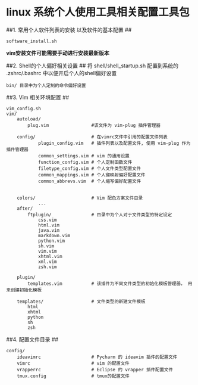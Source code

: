 # linux 系统个人使用工具相关配置工具包

##1. 常用个人软件列表的安装 以及软件的基本配置 ##
    
    software_install.sh
    

**vim安装文件可能需要手动进行安装最新版本**

##2. Shell的个人偏好相关设置 ##
    将 shell/shell_startup.sh 配置到系统的 .zshrc/.bashrc 中以便开启个人的shell偏好设置

    bin/ 目录中为个人定制的命令偏好设置

##3. Vim 相关环境配置 ##
    
    vim_config.sh
    vim/
        autoload/
            plug.vim                #该文件为 vim-plug 插件管理器

        config/                     # 在vimrc文件中引用的配置文件列表
                plugin_config.vim   # 插件列表以及配置文件, 使用 vim-plug 作为插件管理器
                common_settings.vim # vim 的通用设置
                function_config.vim # 个人定制函数文件
                filetype_config.vim # 个人文件类型配置文件
                common_mappings.vim # 个人键映射偏好配置文件
                common_abbrevs.vim  # 个人缩写偏好配置文件

                
        colors/                     # Vim 配色方案文件目录
                ...
        after/
            ftplugin/               # 目录中为个人对于文件类型的特定设定
                css.vim
                html.vim
                java.vim
                markdown.vim
                python.vim
                sh.vim
                vim.vim
                xhtml.vim
                xml.vim
                zsh.vim
                
        plugin/
            templates.vim           # 该插件为不同文件类型的初始化模板管理器， 用来创建初始化模板

        templates/                  # 文件类型的新建文件模板
            html
            xhtml
            python
            sh
            zsh


##4. 配置文件目录 ##
    
    config/
        ideavimrc                   # Pycharm 的 ideavim 插件的配置文件
        vimrc                       # vim 的配置文件
        vrapperrc                   # Eclipse 的 vrapper 插件配置文件
        tmux.config                 # tmux的配置文件
